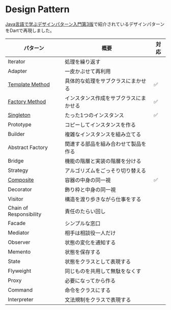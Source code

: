 # Design Pattern

[Java言語で学ぶデザインパターン入門第3版](https://www.sbcr.jp/product/4815609801/)で紹介されているデザインパターンをDartで再現しました。

パターン|概要|対応
---|---|---
Iterator|処理を繰り返す|
Adapter|一皮かぶせて再利用|
[Template Method](./dart/template_method)|具体的な処理をサブクラスにまかせる|:white_check_mark:
[Factory Method](./dart/factory_method)|インスタンス作成をサブクラスにまかせる|:white_check_mark:
[Singleton](./dart/singleton)|たった1つのインスタンス|:white_check_mark:
Prototype|コピーしてインスタンスを作る|
Builder|複雑なインスタンスを組み立てる|
Abstract Factory|関連する部品を組み合わせて製品を作る|
Bridge|機能の階層と実装の階層を分ける|
Strategy|アルゴリズムをごっそり切り替える|
[Composite](./dart/composite)|容器の中身の同一視|:white_check_mark:
Decorator|飾り枠と中身の同一視|
Visitor|構造を渡り歩きながら仕事をする|
Chain of Responsibility|責任のたらい回し|
Facade|シンプルな窓口|
Mediator|相手は相談役一人だけ|
Observer|状態の変化を通知する|
Memento|状態を保存する|
State|状態をクラスとして表現する|
Flyweight|同じものを共用して無駄をなくす|
Proxy|必要になってから作る|
Command|命令をクラスにする|
Interpreter|文法規制をクラスで表現する|
